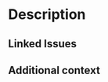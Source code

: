 <!--

Before submitting the PR, please make sure you do the following:

- Read the [Contributing Guide](https://github.com/matter-labs/docs-nuxt-template/blob/main/CONTRIBUTING.md).
- Understand our [Code of Conduct](https://github.com/matter-labs/docs-nuxt-template/blob/main/CODE_OF_CONDUCT.md)

-->

# Description

<!-- Please describe what are the changes and what they are solving for in this PR. -->

## Linked Issues

<!-- If you have any issues this PR is related to, link them here. -->
<!--
Check out https://docs.github.com/en/issues/tracking-your-work-with-issues/linking-a-pull-request-to-an-issue
on how to automate linking a GitHub Issue to a PR.
-->

## Additional context

